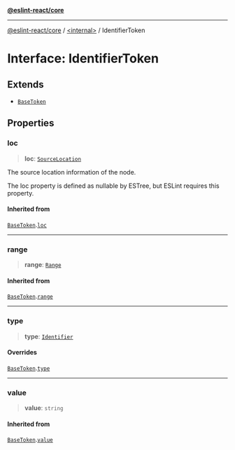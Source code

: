 [**@eslint-react/core**](../../README.md)

***

[@eslint-react/core](../../README.md) / [\<internal\>](../README.md) / IdentifierToken

# Interface: IdentifierToken

## Extends

- [`BaseToken`](BaseToken.md)

## Properties

### loc

> **loc**: [`SourceLocation`](SourceLocation.md)

The source location information of the node.

The loc property is defined as nullable by ESTree, but ESLint requires this property.

#### Inherited from

[`BaseToken`](BaseToken.md).[`loc`](BaseToken.md#loc)

***

### range

> **range**: [`Range`](../type-aliases/Range.md)

#### Inherited from

[`BaseToken`](BaseToken.md).[`range`](BaseToken.md#range)

***

### type

> **type**: [`Identifier`](../README.md#identifier-1)

#### Overrides

[`BaseToken`](BaseToken.md).[`type`](BaseToken.md#type)

***

### value

> **value**: `string`

#### Inherited from

[`BaseToken`](BaseToken.md).[`value`](BaseToken.md#value)
